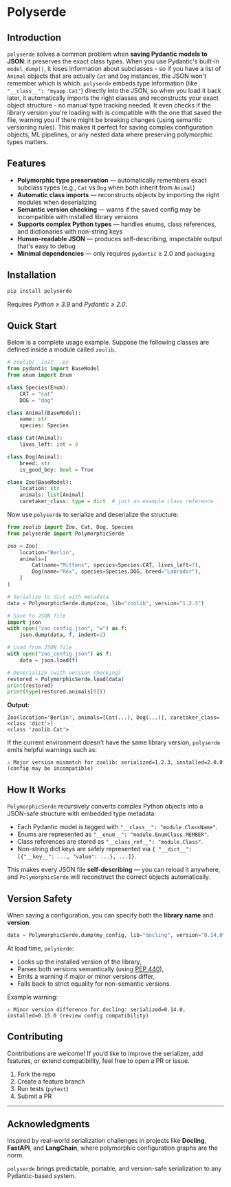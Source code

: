 # Polyserde

## Introduction

`polyserde` solves a common problem when **saving Pydantic models to JSON**: it preserves the exact class types. When you use Pydantic's built-in `model_dump()`, it loses information about subclasses - so if you have a list of `Animal` objects that are actually `Cat` and `Dog` instances, the JSON won't remember which is which. `polyserde` embeds type information (like `"__class__": "myapp.Cat"`) directly into the JSON, so when you load it back later, it automatically imports the right classes and reconstructs your exact object structure - no manual type tracking needed. It even checks if the library version you're loading with is compatible with the one that saved the file, warning you if there might be breaking changes (using semantic versioning rules). This makes it perfect for saving complex configuration objects, ML pipelines, or any nested data where preserving polymorphic types matters.

## Features

* **Polymorphic type preservation** — automatically remembers exact subclass types (e.g., `Cat` vs `Dog` when both inherit from `Animal`)
* **Automatic class imports** — reconstructs objects by importing the right modules when deserializing
* **Semantic version checking** — warns if the saved config may be incompatible with installed library versions
* **Supports complex Python types** — handles enums, class references, and dictionaries with non-string keys
* **Human-readable JSON** — produces self-describing, inspectable output that's easy to debug
* **Minimal dependencies** — only requires `pydantic` ≥ 2.0 and `packaging`

## Installation

```bash
pip install polyserde
```

Requires *Python ≥ 3.9* and *Pydantic ≥ 2.0*.

## Quick Start

Below is a complete usage example. Suppose the following classes are defined inside a module called `zoolib`.

```python
# zoolib/__init__.py
from pydantic import BaseModel
from enum import Enum

class Species(Enum):
    CAT = "cat"
    DOG = "dog"

class Animal(BaseModel):
    name: str
    species: Species

class Cat(Animal):
    lives_left: int = 9

class Dog(Animal):
    breed: str
    is_good_boy: bool = True

class Zoo(BaseModel):
    location: str
    animals: list[Animal]
    caretaker_class: type = dict  # just an example class reference
```

Now use `polyserde` to serialize and deserialize the structure:

```python
from zoolib import Zoo, Cat, Dog, Species
from polyserde import PolymorphicSerde

zoo = Zoo(
    location="Berlin",
    animals=[
        Cat(name="Mittens", species=Species.CAT, lives_left=7),
        Dog(name="Rex", species=Species.DOG, breed="Labrador"),
    ]
)

# Serialize to dict with metadata
data = PolymorphicSerde.dump(zoo, lib="zoolib", version="1.2.3")

# Save to JSON file
import json
with open("zoo_config.json", "w") as f:
    json.dump(data, f, indent=2)

# Load from JSON file
with open("zoo_config.json") as f:
    data = json.load(f)

# Deserialize (with version checking)
restored = PolymorphicSerde.load(data)
print(restored)
print(type(restored.animals[0]))
```

**Output:**

```
Zoo(location='Berlin', animals=[Cat(...), Dog(...)], caretaker_class=<class 'dict'>)
<class 'zoolib.Cat'>
```

If the current environment doesn’t have the same library version, `polyserde` emits helpful warnings such as:

```
⚠️ Major version mismatch for zoolib: serialized=1.2.3, installed=2.0.0 (config may be incompatible)
```

## How It Works

`PolymorphicSerde` recursively converts complex Python objects into a JSON-safe structure with embedded type metadata:

* Each Pydantic model is tagged with `"__class__": "module.ClassName"`.
* Enums are represented as `"__enum__": "module.EnumClass.MEMBER"`.
* Class references are stored as `"__class_ref__": "module.Class"`.
* Non-string dict keys are safely represented via `{ "__dict__": [{"__key__": ..., "value": ...}, ...]}`.

This makes every JSON file **self-describing** — you can reload it anywhere, and `PolymorphicSerde` will reconstruct the correct objects automatically.

## Version Safety

When saving a configuration, you can specify both the **library name** and **version**:

```python
data = PolymorphicSerde.dump(my_config, lib="docling", version="0.14.0")
```

At load time, `polyserde`:

* Looks up the installed version of the library,
* Parses both versions semantically (using [PEP 440](https://peps.python.org/pep-0440/)),
* Emits a warning if major or minor versions differ,
* Falls back to strict equality for non-semantic versions.

Example warning:

```
⚠️ Minor version difference for docling: serialized=0.14.0, installed=0.15.0 (review config compatibility)
```

## Contributing

Contributions are welcome!
If you’d like to improve the serializer, add features, or extend compatibility, feel free to open a PR or issue.

1. Fork the repo
2. Create a feature branch
3. Run tests (`pytest`)
4. Submit a PR

---

## Acknowledgments

Inspired by real-world serialization challenges in projects like **Docling**, **FastAPI**, and **LangChain**, where polymorphic configuration graphs are the norm.

`polyserde` brings predictable, portable, and version-safe serialization to any Pydantic-based system.
